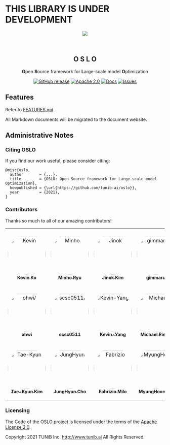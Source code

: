 # THIS LIBRARY IS UNDER DEVELOPMENT

<div align="center">

![](https://github.com/tunib-ai/oslo/raw/master/assets/oslo.png)

<br>

## O S L O

**O**pen **S**ource framework for **L**arge-scale model **O**ptimization

<p align="center">
<a href="https://github.com/tunib-ai/oslo/releases"><img alt="GitHub release" src="https://img.shields.io/github/release/tunib-ai/oslo.svg" /></a>
<a href="https://github.com/tunib-ai/oslo/blob/master/LICENSE.apache-2.0"><img alt="Apache 2.0" src="https://img.shields.io/badge/license-Apache%202.0-blue.svg"/></a> <a href="https://tunib-ai.github.io/oslo"><img alt="Docs" src="https://img.shields.io/badge/docs-passing-success.svg"/></a>
<a href="https://github.com/tunib-ai/oslo/issues"><img alt="Issues" src="https://img.shields.io/github/issues/tunib-ai/oslo"/></a>

</div>

## Features
Refer to [FEATURES.md](FEATURES.md).

All Markdown documents will be migrated to the document website.

## Administrative Notes
### Citing OSLO
If you find our work useful, please consider citing:
```
@misc{oslo,
  author       = {...},
  title        = {OSLO: Open Source framework for Large-scale model Optimization},
  howpublished = {\url{https://github.com/tunib-ai/oslo}},
  year         = {2021},
}
```
### Contributors
Thanks so much to all of our amazing contributors!

<table>
<tr>
    <td align="center" style="word-wrap: break-word; width: 180.0; height: 180.0">
        <a href=https://github.com/hyunwoongko>
            <img src=https://avatars.githubusercontent.com/u/38183241?v=4 width="120;"  style="border-radius:50%;align-items:center;justify-content:center;overflow:hidden;padding-top:10px" alt=Kevin Ko/>
            <br />
            <sub style="font-size:14px"><b>Kevin Ko</b></sub>
        </a>
    </td>
    <td align="center" style="word-wrap: break-word; width: 180.0; height: 180.0">
        <a href=https://github.com/bzantium>
            <img src=https://avatars.githubusercontent.com/u/19511788?v=4 width="120;"  style="border-radius:50%;align-items:center;justify-content:center;overflow:hidden;padding-top:10px" alt=Minho Ryu/>
            <br />
            <sub style="font-size:14px"><b>Minho Ryu</b></sub>
        </a>
    </td>
    <td align="center" style="word-wrap: break-word; width: 180.0; height: 180.0">
        <a href=https://github.com/jinok2im>
            <img src=https://avatars.githubusercontent.com/u/42664793?v=4 width="120;"  style="border-radius:50%;align-items:center;justify-content:center;overflow:hidden;padding-top:10px" alt=Jinok Kim/>
            <br />
            <sub style="font-size:14px"><b>Jinok Kim</b></sub>
        </a>
    </td>
    <td align="center" style="word-wrap: break-word; width: 180.0; height: 180.0">
        <a href=https://github.com/gimmaru>
            <img src=https://avatars.githubusercontent.com/u/87857169?v=4 width="120;"  style="border-radius:50%;align-items:center;justify-content:center;overflow:hidden;padding-top:10px" alt=gimmaru/>
            <br />
            <sub style="font-size:14px"><b>gimmaru</b></sub>
        </a>
    </td>
    <td align="center" style="word-wrap: break-word; width: 180.0; height: 180.0">
        <a href=https://github.com/loopinf>
            <img src=https://avatars.githubusercontent.com/u/2896446?v=4 width="120;"  style="border-radius:50%;align-items:center;justify-content:center;overflow:hidden;padding-top:10px" alt=loopinf/>
            <br />
            <sub style="font-size:14px"><b>loopinf</b></sub>
        </a>
    </td>
    <td align="center" style="word-wrap: break-word; width: 180.0; height: 180.0">
        <a href=https://github.com/l-yohai>
            <img src=https://avatars.githubusercontent.com/u/49181231?v=4 width="120;"  style="border-radius:50%;align-items:center;justify-content:center;overflow:hidden;padding-top:10px" alt=Yohan Lee/>
            <br />
            <sub style="font-size:14px"><b>Yohan Lee</b></sub>
        </a>
    </td>
</tr>
<tr>
    <td align="center" style="word-wrap: break-word; width: 180.0; height: 180.0">
        <a href=https://github.com/ohwi>
            <img src=https://avatars.githubusercontent.com/u/22569365?v=4 width="120;"  style="border-radius:50%;align-items:center;justify-content:center;overflow:hidden;padding-top:10px" alt=ohwi/>
            <br />
            <sub style="font-size:14px"><b>ohwi</b></sub>
        </a>
    </td>
    <td align="center" style="word-wrap: break-word; width: 180.0; height: 180.0">
        <a href=https://github.com/scsc0511>
            <img src=https://avatars.githubusercontent.com/u/19261612?v=4 width="120;"  style="border-radius:50%;align-items:center;justify-content:center;overflow:hidden;padding-top:10px" alt=scsc0511/>
            <br />
            <sub style="font-size:14px"><b>scsc0511</b></sub>
        </a>
    </td>
    <td align="center" style="word-wrap: break-word; width: 180.0; height: 180.0">
        <a href=https://github.com/jason9693>
            <img src=https://avatars.githubusercontent.com/u/11185336?v=4 width="120;"  style="border-radius:50%;align-items:center;justify-content:center;overflow:hidden;padding-top:10px" alt=Kevin-Yang/>
            <br />
            <sub style="font-size:14px"><b>Kevin-Yang</b></sub>
        </a>
    </td>
    <td align="center" style="word-wrap: break-word; width: 180.0; height: 180.0">
        <a href=https://github.com/MicPie>
            <img src=https://avatars.githubusercontent.com/u/36303596?v=4 width="120;"  style="border-radius:50%;align-items:center;justify-content:center;overflow:hidden;padding-top:10px" alt=Michael Pieler/>
            <br />
            <sub style="font-size:14px"><b>Michael Pieler</b></sub>
        </a>
    </td>
    <td align="center" style="word-wrap: break-word; width: 180.0; height: 180.0">
        <a href=https://github.com/hmy831004>
            <img src=https://avatars.githubusercontent.com/u/41275943?v=4 width="120;"  style="border-radius:50%;align-items:center;justify-content:center;overflow:hidden;padding-top:10px" alt=hmy831004/>
            <br />
            <sub style="font-size:14px"><b>hmy831004</b></sub>
        </a>
    </td>
    <td align="center" style="word-wrap: break-word; width: 180.0; height: 180.0">
        <a href=https://github.com/jayten-jeon>
            <img src=https://avatars.githubusercontent.com/u/57934461?v=4 width="120;"  style="border-radius:50%;align-items:center;justify-content:center;overflow:hidden;padding-top:10px" alt=Jayten/>
            <br />
            <sub style="font-size:14px"><b>Jayten</b></sub>
        </a>
    </td>
</tr>
<tr>
    <td align="center" style="word-wrap: break-word; width: 180.0; height: 180.0">
        <a href=https://github.com/cozytk>
            <img src=https://avatars.githubusercontent.com/u/59143479?v=4 width="120;"  style="border-radius:50%;align-items:center;justify-content:center;overflow:hidden;padding-top:10px" alt=Tae-Kyun Kim/>
            <br />
            <sub style="font-size:14px"><b>Tae-Kyun Kim</b></sub>
        </a>
    </td>
    <td align="center" style="word-wrap: break-word; width: 180.0; height: 180.0">
        <a href=https://github.com/reniew>
            <img src=https://avatars.githubusercontent.com/u/32028135?v=4 width="120;"  style="border-radius:50%;align-items:center;justify-content:center;overflow:hidden;padding-top:10px" alt=JungHyun Cho/>
            <br />
            <sub style="font-size:14px"><b>JungHyun Cho</b></sub>
        </a>
    </td>
    <td align="center" style="word-wrap: break-word; width: 180.0; height: 180.0">
        <a href=https://github.com/Mistobaan>
            <img src=https://avatars.githubusercontent.com/u/112599?v=4 width="120;"  style="border-radius:50%;align-items:center;justify-content:center;overflow:hidden;padding-top:10px" alt=Fabrizio Milo/>
            <br />
            <sub style="font-size:14px"><b>Fabrizio Milo</b></sub>
        </a>
    </td>
    <td align="center" style="word-wrap: break-word; width: 180.0; height: 180.0">
        <a href=https://github.com/jinmang2>
            <img src=https://avatars.githubusercontent.com/u/37775784?v=4 width="120;"  style="border-radius:50%;align-items:center;justify-content:center;overflow:hidden;padding-top:10px" alt=MyungHoon Jin/>
            <br />
            <sub style="font-size:14px"><b>MyungHoon Jin</b></sub>
        </a>
    </td>
    <td align="center" style="word-wrap: break-word; width: 180.0; height: 180.0">
        <a href=https://github.com/Quentin-Anthony>
            <img src=https://avatars.githubusercontent.com/u/10281105?v=4 width="120;"  style="border-radius:50%;align-items:center;justify-content:center;overflow:hidden;padding-top:10px" alt=Quentin Anthony/>
            <br />
            <sub style="font-size:14px"><b>Quentin Anthony</b></sub>
        </a>
    </td>
    <td align="center" style="word-wrap: break-word; width: 180.0; height: 180.0">
        <a href=https://github.com/sooftware>
            <img src=https://avatars.githubusercontent.com/u/42150335?v=4 width="120;"  style="border-radius:50%;align-items:center;justify-content:center;overflow:hidden;padding-top:10px" alt=Soohwan Kim/>
            <br />
            <sub style="font-size:14px"><b>Soohwan Kim</b></sub>
        </a>
    </td>
</tr>
</table>

### Licensing

The Code of the OSLO project is licensed under the terms of the [Apache License 2.0](LICENSE.apache-2.0).

Copyright 2021 TUNiB Inc. http://www.tunib.ai All Rights Reserved.
